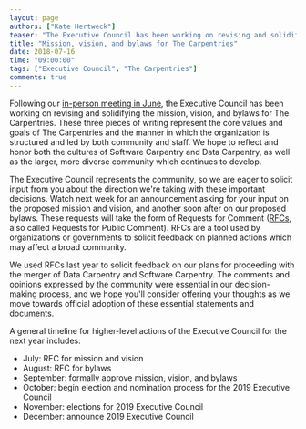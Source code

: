 ```yaml
---
layout: page
authors: ["Kate Hertweck"]
teaser: "The Executive Council has been working on revising and solidifying the mission, vision, and bylaws for The Carpentries"
title: "Mission, vision, and bylaws for The Carpentries"
date: 2018-07-16
time: "09:00:00"
tags: ["Executive Council", "The Carpentries"]
comments: true
---
```


Following our [in-person meeting in June](https://carpentries.org/blog/2018/06/executive-council-meeting-report/), 
the Executive Council has been working on revising and solidifying the mission, vision, and bylaws for The Carpentries. 
These three pieces of writing represent the core values and goals of The Carpentries and the 
manner in which the organization is structured and led by both community and staff. 
We hope to reflect and honor both the cultures of Software Carpentry and Data Carpentry, as well as the larger, 
more diverse community which continues to develop. 

The Executive Council represents the community, so we are eager to solicit input from you about the direction we're taking with these important decisions. Watch next week for an announcement asking for your input on the proposed 
mission and vision, and another soon after on our proposed bylaws. These requests will take the form of 
Requests for Comment ([RFCs](https://participedia.net/en/methods/notice-and-request-public-comment), 
also called Requests for Public Comment). RFCs are a tool used by organizations or governments to solicit 
feedback on planned actions which may affect a broad community. 

We used RFCs last year to solicit feedback on our plans for proceeding with the merger of Data Carpentry and 
Software Carpentry. The comments and opinions expressed by the community were essential in our decision-making process, 
and we hope you'll consider offering your thoughts as we move towards official adoption of these essential 
statements and documents.

A general timeline for higher-level actions of the Executive Council for the next year includes:
* July: RFC for mission and vision
* August: RFC for bylaws
* September: formally approve mission, vision, and bylaws
* October: begin election and nomination process for the 2019 Executive Council
* November: elections for 2019 Executive Council
* December: announce 2019 Executive Council


